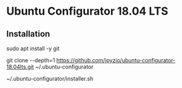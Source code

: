 # Ubuntu Configurator 18.04 LTS

## Installation
sudo apt install -y git

git clone --depth=1 https://github.com/jpyzio/ubuntu-configurator-18.04lts.git ~/.ubuntu-configurator

~/.ubuntu-configurator/installer.sh
